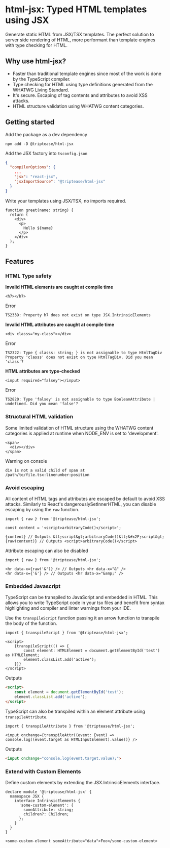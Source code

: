 # html-jsx: Typed HTML templates using JSX

Generate static HTML from JSX/TSX templates. The perfect solution to server side rendering of HTML, more performant than
template engines with type checking for HTML.

## Why use html-jsx?

- Faster than traditional template engines since most of the work is done by the TypeScript compiler.
- Type checking for HTML using type definitions generated from the WHATWG Living Standard.
- It's secure. Escaping of tag contents and attributes to avoid XSS attacks.
- HTML structure validation using WHATWG content categories.

## Getting started

Add the package as a dev dependency
```shell
npm add -D @triptease/html-jsx
```

Add the JSX factory into `tsconfig.json`
```json
{
  "compilerOptions": {
    ...
    "jsx": "react-jsx",
    "jsxImportSource": "@triptease/html-jsx"
  }
}
```

Write your templates using JSX/TSX, no imports required.

```tsx
function greet(name: string) {
  return (
    <div>
      <p>
        Hello ${name}
      </p>
    </div>
  );
}
```

## Features

### HTML Type safety

**Invalid HTML elements are caught at compile time**

```tsx
<h7></h7>
```

Error
```
TS2339: Property h7 does not exist on type JSX.IntrinsicElements
```

**Invalid HTML attributes are caught at compile time**

```tsx
<div classs="my-class"></div>
```

Error
```
TS2322: Type { classs: string; } is not assignable to type HtmlTagDiv
Property 'classs' does not exist on type HtmlTagDiv. Did you mean 'class'?
```

**HTML attributes are type-checked**

```tsx
<input required="falsey"></input>
```

Error
```
TS2820: Type 'falsey' is not assignable to type BooleanAttribute | undefined. Did you mean 'false'?
```


### Structural HTML validation

Some limited validation of HTML structure using the WHATWG content categories is applied at runtime when NODE_ENV is set to 'development'.

```tsx
<span>
  <div></div>
</span>
```

Warning on console
```
div is not a valid child of span at /path/to/file.tsx:linenumber:position
```

### Avoid escaping

All content of HTML tags and attributes are escaped by default to avoid XSS attacks. 
Similarly to React's dangerouslySetInnerHTML, you can disable escaping by using the `raw` function.

```tsx
import { raw } from '@triptease/html-jsx';

const content = '<script>arbitraryCode()</script>';

{content} // Outputs &lt;script&gt;arbitraryCode()&lt;&#x2F;script&gt;
{raw(content)} // Outputs <script>arbitraryCode()</script>
```

Attribute escaping can also be disabled

```tsx
import { raw } from '@triptease/html-jsx';

<hr data-x={raw('&')} /> // Outputs <hr data-x="&" />
<hr data-x={'&'} /> // Outputs <hr data-x="&amp;" />
```


### Embedded Javascript

TypeScript can be transpiled to JavaScript and embedded in HTML. This allows you to write TypeScript code in your tsx 
files and benefit from syntax highlighting and compiler and linter warnings from your IDE.

Use the `transpileScript` function passing it an arrow function to transpile the body of the function.

```tsx
import { transpileScript } from '@triptease/html-jsx';

<script>
    {transpileScript(() => {
        const element: HTMLElement = document.getElementById('test') as HTMLElement;
        element.classList.add('active');
    })}
</script>
```

Outputs
```html
<script>
    const element = document.getElementById('test');
    element.classList.add('active');
</script>
```

TypeScript can also be transpiled within an element attribute using `transpileAttribute`.

```tsx
import { transpileAttribute } from '@triptease/html-jsx';

<input onchange={transpileAttr((event: Event) => console.log((event.target as HTMLInputElement).value))} />
```

Outputs
```html
<input onchange="console.log(event.target.value);">
```


### Extend with Custom Elements

Define custom elements by extending the JSX.IntrinsicElements interface.

```tsx
declare module '@triptease/html-jsx' {
  namespace JSX {
    interface IntrinsicElements {
      'some-custom-element': {
        someAttribute: string;
        children?: Children;
      };
    }
  }
}

<some-custom-element someAttribute="data">Foo</some-custom-element>
```